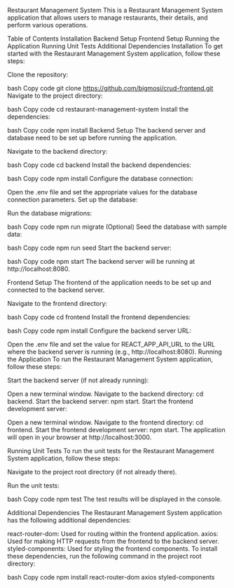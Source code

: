Restaurant Management System
This is a Restaurant Management System application that allows users to manage restaurants, their details, and perform various operations.

Table of Contents
Installation
Backend Setup
Frontend Setup
Running the Application
Running Unit Tests
Additional Dependencies
Installation
To get started with the Restaurant Management System application, follow these steps:

Clone the repository:

bash
Copy code
git clone https://github.com/bigmosi/crud-frontend.git
Navigate to the project directory:

bash
Copy code
cd restaurant-management-system
Install the dependencies:

bash
Copy code
npm install
Backend Setup
The backend server and database need to be set up before running the application.

Navigate to the backend directory:

bash
Copy code
cd backend
Install the backend dependencies:

bash
Copy code
npm install
Configure the database connection:

Open the .env file and set the appropriate values for the database connection parameters.
Set up the database:

Run the database migrations:

bash
Copy code
npm run migrate
(Optional) Seed the database with sample data:

bash
Copy code
npm run seed
Start the backend server:

bash
Copy code
npm start
The backend server will be running at http://localhost:8080.

Frontend Setup
The frontend of the application needs to be set up and connected to the backend server.

Navigate to the frontend directory:

bash
Copy code
cd frontend
Install the frontend dependencies:

bash
Copy code
npm install
Configure the backend server URL:

Open the .env file and set the value for REACT_APP_API_URL to the URL where the backend server is running (e.g., http://localhost:8080).
Running the Application
To run the Restaurant Management System application, follow these steps:

Start the backend server (if not already running):

Open a new terminal window.
Navigate to the backend directory: cd backend.
Start the backend server: npm start.
Start the frontend development server:

Open a new terminal window.
Navigate to the frontend directory: cd frontend.
Start the frontend development server: npm start.
The application will open in your browser at http://localhost:3000.

Running Unit Tests
To run the unit tests for the Restaurant Management System application, follow these steps:

Navigate to the project root directory (if not already there).

Run the unit tests:

bash
Copy code
npm test
The test results will be displayed in the console.

Additional Dependencies
The Restaurant Management System application has the following additional dependencies:

react-router-dom: Used for routing within the frontend application.
axios: Used for making HTTP requests from the frontend to the backend server.
styled-components: Used for styling the frontend components.
To install these dependencies, run the following command in the project root directory:

bash
Copy code
npm install react-router-dom axios styled-components
